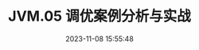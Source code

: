 ---
title: JVM.05 调优案例分析与实战
date: 2023-11-08 15:55:48
categories:
  - 深入理解JVM
tags:
  - jvm
  - 内存
---